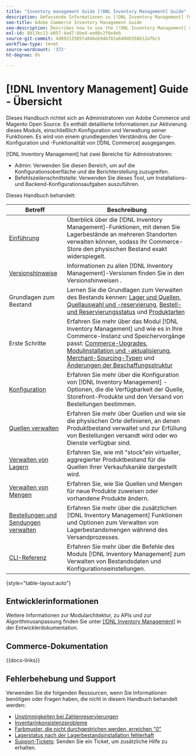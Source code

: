 ```yaml
---
title: "Inventory management Guide [!DNL Inventory Management] Guide"
description: Umfassende Informationen zu [!DNL Inventory Management] für Adobe Commerce- und Magento Open Source-Administratoren, einschließlich Migration und Konfiguration.
seo-title: Adobe Commerce Inventory Management Guide
seo-description: Describes how to use the [!DNL Inventory Management] module in Adobe Commerce or Magento Open Source.
exl-id: 8013bc13-b057-4ad7-bbed-ee00c2f6e4eb
source-git-commit: 4d89212585fa846eb94bf83a640d0358812afbc5
workflow-type: tm+mt
source-wordcount: '372'
ht-degree: 0%

---
```


# [!DNL Inventory Management] Guide - Übersicht

Dieses Handbuch richtet sich an Administratoren von Adobe Commerce und Magento Open Source. Es enthält detaillierte Informationen zur Aktivierung dieses Moduls, einschließlich Konfiguration und Verwaltung seiner Funktionen. Es wird von einem grundlegenden Verständnis der Core-Konfiguration und -Funktionalität von [!DNL Commerce] ausgegangen.

[!DNL Inventory Management] hat zwei Bereiche für Administratoren:

- Admin: Verwenden Sie diesen Bereich, um auf die Konfigurationsoberfläche und die Berichterstellung zuzugreifen.
- Befehlszeilenschnittstelle: Verwenden Sie dieses Tool, um Installations- und Backend-Konfigurationsaufgaben auszuführen.

Dieses Handbuch behandelt:

| Betreff | Beschreibung |
| ------- | ----------- |
| [Einführung](introduction.md) | Überblick über die [!DNL Inventory Management]-Funktionen, mit denen Sie Lagerbestände an mehreren Standorten verwalten können, sodass Ihr Commerce-Store den physischen Bestand exakt widerspiegelt. |
| [Versionshinweise](release-notes.md) | Informationen zu allen [!DNL Inventory Management]-Versionen finden Sie in den Versionshinweisen . |
| Grundlagen zum Bestand | Lernen Sie die Grundlagen zum Verwalten des Bestands kennen: [Lager und Quellen](sources-stocks.md), [Quellauswahl und -reservierung](selection-reservations.md), [Bestell- und Reservierungsstatus](order-status.md) und [Produktarten](product-types.md) |
| Erste Schritte | Erfahren Sie mehr über das Modul [!DNL Inventory Management] und wie es in Ihre Commerce-Instanz und Speichervorgänge passt: [Commerce-Upgrades](migrate.md), [Modulinstallation und -aktualisierung](install-update.md), [Merchant-Sourcing-Typen](merchant-sourcing.md) und [Änderungen der Beschaffungsstruktur](expand-restructure.md) |
| [Konfiguration](configuration.md) | Erfahren Sie mehr über die Konfiguration von [!DNL Inventory Management] -Optionen, die die Verfügbarkeit der Quelle, Storefront-Produkte und den Versand von Bestellungen bestimmen. |
| [Quellen verwalten](sources-manage.md) | Erfahren Sie mehr über Quellen und wie sie die physischen Orte definieren, an denen Produktbestand verwaltet und zur Erfüllung von Bestellungen versandt wird oder wo Dienste verfügbar sind. |
| [Verwalten von Lagern](stocks-manage.md) | Erfahren Sie, wie mit &quot;stock&quot;ein virtueller, aggregierter Produktbestand für die Quellen Ihrer Verkaufskanäle dargestellt wird. |
| [Verwalten von Mengen](quantities-manage.md) | Erfahren Sie, wie Sie Quellen und Mengen für neue Produkte zuweisen oder vorhandene Produkte ändern. |
| [Bestellungen und Sendungen verwalten](shipments.md) | Erfahren Sie mehr über die zusätzlichen [!DNL Inventory Management] Funktionen und Optionen zum Verwalten von Lagerbestandsmengen während des Versandprozesses. |
| [CLI-Referenz](cli.md) | Erfahren Sie mehr über die Befehle des Moduls [!DNL Inventory Management] zum Verwalten von Bestandsdaten und Konfigurationseinstellungen. |

{style="table-layout:auto"}

## Entwicklerinformationen

Weitere Informationen zur Modularchitektur, zu APIs und zur Algorithmusanpassung finden Sie unter [[!DNL Inventory Management]](https://developer.adobe.com/commerce/webapi/rest/inventory/) in der Entwicklerdokumentation.

## Commerce-Dokumentation

{{docs-links}}

## Fehlerbehebung und Support

Verwenden Sie die folgenden Ressourcen, wenn Sie Informationen benötigen oder Fragen haben, die nicht in diesem Handbuch behandelt werden:

- [Unstimmigkeiten bei Zahlenreservierungen](https://experienceleague.adobe.com/docs/commerce-knowledge-base/kb/support-tools/patches/v1-0-8/mdva-30112-magento-patch-large-number-reservation-inconsistencies.html)
- [Inventarinkonsistenzprobleme](https://experienceleague.adobe.com/docs/commerce-knowledge-base/kb/support-tools/patches/v1-0-14/mdva-33281-magento-patch-inventory-inconsistency-issues.html)
- [Farbmuster, die nicht durchgestrichen werden, erreichen &quot;0&quot;](https://experienceleague.adobe.com/docs/commerce-knowledge-base/kb/support-tools/patches/v1-0-17/mdva-34850-swatches-not-strike-through-inventory-reaches-0.html)
- [Lagerstatus nach der Lagerbestandsinstallation fehlerhaft](https://experienceleague.adobe.com/docs/commerce-knowledge-base/kb/troubleshooting/miscellaneous/stock-status-incorrect-after-magento-inventory-install.html)
- [Support-Tickets](https://experienceleague.adobe.com/docs/commerce-knowledge-base/kb/help-center-guide/magento-help-center-user-guide.html#submit-ticket): Senden Sie ein Ticket, um zusätzliche Hilfe zu erhalten.
